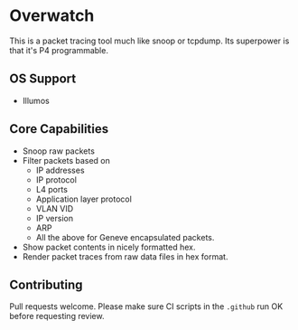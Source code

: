 # Overwatch

This is a packet tracing tool much like snoop or tcpdump. Its superpower is
that it's P4 programmable.

## OS Support
- Illumos

## Core Capabilities
- Snoop raw packets
- Filter packets based on
    - IP addresses
    - IP protocol
    - L4 ports
    - Application layer protocol
    - VLAN VID
    - IP version
    - ARP
    - All the above for Geneve encapsulated packets.
- Show packet contents in nicely formatted hex.
- Render packet traces from raw data files in hex format.

## Contributing

Pull requests welcome. Please make sure CI scripts in the `.github` run OK
before requesting review.
